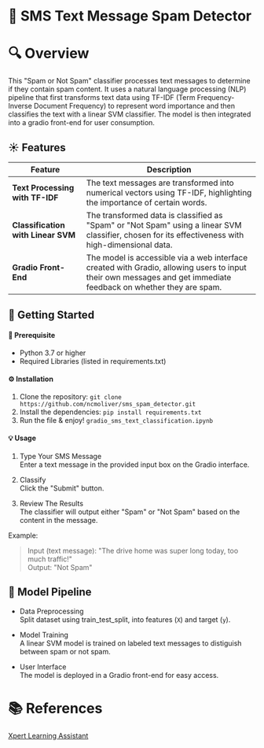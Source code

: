 # 📲 SMS Text Message Spam Detector

# 🔍 Overview

This "Spam or Not Spam" classifier processes text messages to determine if they contain spam content. It uses a natural language processing (NLP) pipeline that first transforms text data using TF-IDF (Term Frequency-Inverse Document Frequency) to represent word importance and then classifies the text with a linear SVM classifier. The model is then integrated into a gradio front-end for user consumption.

## ☀️ Features

| Feature                            | Description                                                                                                                                                      |
| ---------------------------------- | ---------------------------------------------------------------------------------------------------------------------------------------------------------------- |
| **Text Processing with TF-IDF**    | The text messages are transformed into numerical vectors using TF-IDF, highlighting the importance of certain words.                                             |
| **Classification with Linear SVM** | The transformed data is classified as "Spam" or "Not Spam" using a linear SVM classifier, chosen for its effectiveness with high-dimensional data.               |
| **Gradio Front-End**               | The model is accessible via a web interface created with Gradio, allowing users to input their own messages and get immediate feedback on whether they are spam. |

## 🚀 Getting Started

#### 🧰 Prerequisite

- Python 3.7 or higher
- Required Libraries (listed in requirements.txt)

#### ⚙️ Installation

1. Clone the repository:
   `git clone https://github.com/ncmoliver/sms_spam_detector.git`
2. Install the dependencies:
   `pip install requirements.txt`
3. Run the file & enjoy! `gradio_sms_text_classification.ipynb`

#### 💡 Usage

1. Type Your SMS Message  
   Enter a text message in the provided input box on the Gradio interface.

2. Classify  
   Click the "Submit" button.

3. Review The Results  
   The classifier will output either "Spam" or "Not Spam" based on the content in the message.

Example:

> Input (text message): "The drive home was super long today, too much traffic!"  
> Output: "Not Spam"

## 🔧 Model Pipeline

- Data Preprocessing  
  Split dataset using train_test_split, into features (`X`) and target (`y`).

- Model Training  
  A linear SVM model is trained on labeled text messages to distiguish between spam or not spam.

- User Interface  
  The model is deployed in a Gradio front-end for easy access.

# 📚 References

[Xpert Learning Assistant](https://bootcampspot.instructure.com/courses/6028/external_tools/313)
